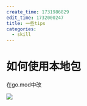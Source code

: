 ```yaml
---
create_time: 1731986829
edit_time: 1732000247
title: 一些tips
categories:
  - skill
---
```



# 如何使用本地包

在go.mod中改

<img src="/assets/PHVtbfwFxoo79oxVKi1c6GbWnsh.png" src-width="849" class="markdown-img m-auto" src-height="248" align="center"/>

